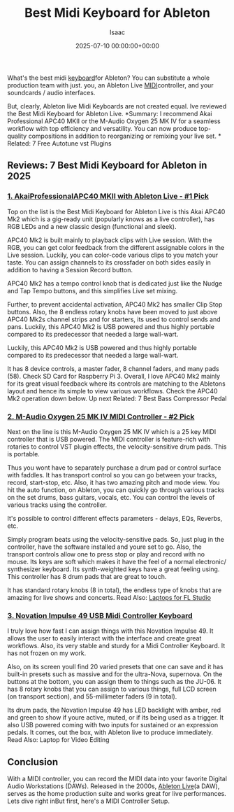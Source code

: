 ﻿---
title: Best Midi Keyboard for Ableton
description: What's the best midi keyboard for Ableton? You can substitute a whole production team with just .you, an Ableton Live MIDI controller, and your soundcards ...
slug: /best-midi-keyboard-for-ableton/
date: 2025-07-10 00:00:00+00:00
lastmod: 2025-07-10 00:00:00+03:00
author: Isaac
categories:
- Keyboard
tags:
- keyboard
- best
- midi
layout: post
---

What's the best midi [keyboard](https://pestpolicy.com/best-49-key-midi-controller/)for Ableton? You can substitute a whole production team with just. you, an Ableton Live [MIDI](https://pestpolicy.com/best-midi-keyboard-controller/)controller, and your soundcards / audio interfaces.

But, clearly, Ableton live Midi Keyboards are not created equal. Ive reviewed the Best Midi Keyboard for Ableton Live. *Summary: I recommend Akai Professional APC40 MKII or the M-Audio Oxygen 25 MK IV for a seamless workflow with top efficiency and versatility. You can now produce top-quality compositions in addition to reorganizing or remixing your live set. * Related: 7 Free Autotune vst Plugins

##  Reviews: 7 Best Midi Keyboard for Ableton in 2025

###  [1. AkaiProfessionalAPC40 MKII with Ableton Live - #1 Pick](https://www.amazon.com/dp/B00J3YYSUW/?tag=p-policy-20)

Top on the list is the Best Midi Keyboard for Ableton Live is this Akai APC40 Mk2 which is a gig-ready unit (popularly knows as a live controller), has RGB LEDs and a new classic design (functional and sleek).

APC40 Mk2 is built mainly to playback clips with Live session. With the RGB, you can get color feedback from the different assignable colors in the Live session. Luckily, you can color-code various clips to you match your taste. You can assign channels to its crossfader on both sides easily in addition to having a Session Record button.

APC40 Mk2 has a tempo control knob that is dedicated just like the Nudge and Tap Tempo buttons, and this simplifies Live set mixing.

Further, to prevent accidental activation, APC40 Mk2 has smaller Clip Stop buttons. Also, the 8 endless rotary knobs have been moved to just above APC40 Mk2s channel strips and for starters, its used to control sends and pans. Luckily, this APC40 Mk2 is USB powered and thus highly portable compared to its predecessor that needed a large wall-wart.

Luckily, this APC40 Mk2 is USB powered and thus highly portable compared to its predecessor that needed a large wall-wart.

It has 8 device controls, a master fader, 8 channel faders, and many pads (58). Check SD Card for Raspberry Pi 3. Overall, I love APC40 Mk2 mainly for its great visual feedback where its controls are matching to the Abletons layout and hence its simple to view various workflows. Check the APC40 Mk2 operation down below. Up next Related: 7 Best Bass Compressor Pedal

###  [2. M-Audio Oxygen 25 MK IV MIDI Controller - #2 Pick](https://www.amazon.com/dp/B00IWTZZ8S/?tag=p-policy-20)

Next on the line is this M-Audio Oxygen 25 MK IV which is a 25 key MIDI controller that is USB powered. The MIDI controller is feature-rich with rotaries to control VST plugin effects, the velocity-sensitive drum pads. This is portable.

Thus you wont have to separately purchase a drum pad or control surface with faddles. It has transport control so you can go between your tracks, record, start-stop, etc. Also, it has two amazing pitch and mode view. You hit the auto function, on Ableton, you can quickly go through various tracks on the set drums, bass guitars, vocals, etc. You can control the levels of various tracks using the controller.

It's possible to control different effects parameters - delays, EQs, Reverbs, etc.

Simply program beats using the velocity-sensitive pads. So, just plug in the controller, have the software installed and youre set to go. Also, the transport controls allow one to press stop or play and record with no mouse. Its keys are soft which makes it have the feel of a normal electronic/ synthesizer keyboard. Its synth-weighted keys have a great feeling using. This controller has 8 drum pads that are great to touch.

It has standard rotary knobs (8 in total), the endless type of knobs that are amazing for live shows and concerts. Read Also: [Laptops for FL Studio](https://pestpolicy.com/best-laptops-for-fl-studio/)

###  [3. Novation Impulse 49 USB Midi Controller Keyboard](https://www.amazon.com/dp/B005M02VNW/?tag=p-policy-20)

I truly love how fast I can assign things with this Novation Impulse 49. It allows the user to easily interact with the interface and create great workflows. Also, its very stable and sturdy for a Midi Controller Keyboard. It has not frozen on my work.

Also, on its screen youll find 20 varied presets that one can save and it has built-in presets such as massive and for the ultra-Nova, supernova. On the buttons at the bottom, you can assign them to things such as the JU-06. It has 8 rotary knobs that you can assign to various things, full LCD screen (on transport section), and 55-millimeter faders (9 in total).

Its drum pads, the Novation Impulse 49 has LED backlight with amber, red and green to show if youre active, muted, or if its being used as a trigger. It also USB powered coming with two inputs for sustained or an expression pedals. It comes, out the box, with Ableton live to produce immediately. Read Also: Laptop for Video Editing

##  Conclusion

With a MIDI controller, you can record the MIDI data into your favorite Digital Audio Workstations (DAWs). Released in the 2000s, [Ableton Live](https://www.ableton.com/en/)(a DAW), serves as the home production suite and works great for live performances. Lets dive right inBut first, here's a MIDI Controller Setup.

